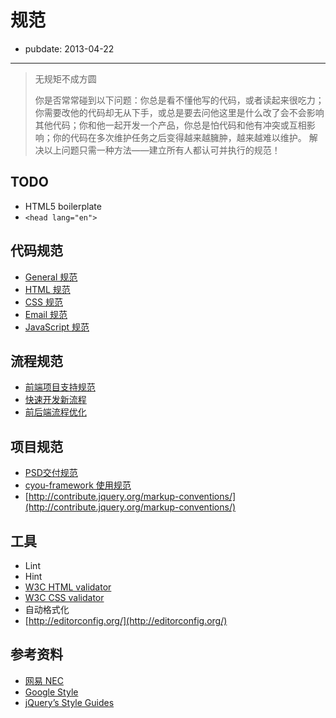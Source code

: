 # 规范

- pubdate: 2013-04-22

----------------

> 无规矩不成方圆
>
> 你是否常常碰到以下问题：你总是看不懂他写的代码，或者读起来很吃力；你需要改他的代码却无从下手，或总是要去问他这里是什么改了会不会影响其他代码；你和他一起开发一个产品，你总是怕代码和他有冲突或互相影响；你的代码在多次维护任务之后变得越来越臃肿，越来越难以维护。
解决以上问题只需一种方法——建立所有人都认可并执行的规范！

## TODO

- HTML5 boilerplate
- `<head lang="en">`

## 代码规范

- [General 规范](./general.html)
- [HTML 规范](./html.html)
- [CSS 规范](./css.html)
- [Email 规范](./email.html)
- [JavaScript 规范](./javascript.html)

## 流程规范

- [前端项目支持规范](./workflow/support.html)
- [快速开发新流程](./workflow/demo.html)
- [前后端流程优化](./workflow/development.html)

## 项目规范

- [PSD交付规范](./project/psd.html)
- [cyou-framework 使用规范](./project/cyou-framework.html)
- [http://contribute.jquery.org/markup-conventions/](http://contribute.jquery.org/markup-conventions/)

## 工具

- Lint
- Hint
- [W3C HTML validator](http://validator.w3.org/nu/)
- [W3C CSS validator](http://jigsaw.w3.org/css-validator/)
- 自动格式化
- [http://editorconfig.org/](http://editorconfig.org/)

## 参考资料

- [网易 NEC](http://nec.netease.com/standard)
- [Google Style](https://code.google.com/p/google-styleguide/)
- [jQuery’s Style Guides](http://contribute.jquery.org/style-guide/)